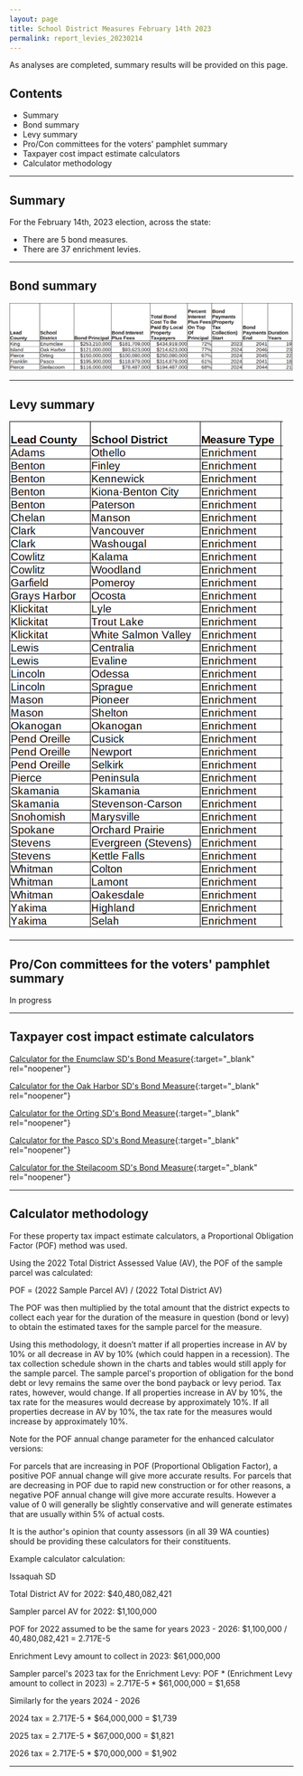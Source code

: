```yaml
---
layout: page
title: School District Measures February 14th 2023
permalink: report_levies_20230214
---
```


As analyses are completed, summary results will be provided on this page.

## Contents
- Summary
- Bond summary
- Levy summary
- Pro/Con committees for the voters' pamphlet summary
- Taxpayer cost impact estimate calculators
- Calculator methodology

___

## Summary
For the February 14th, 2023 election, across the state:
- There are 5 bond measures.
- There are 37 enrichment levies.


___

## Bond summary

![Bond summary table](pagesManual/LeviesReport/20230214/Bonds.png "Bond summary table")

___

## Levy summary

![Levy summary table](pagesManual/LeviesReport/20230214/Levies.png "Levies summary table")

___

## Pro/Con committees for the voters' pamphlet summary

In progress

___

## Taxpayer cost impact estimate calculators

[Calculator for the Enumclaw SD's Bond Measure](calculator_enumclaw_20230214_enhanced){:target="_blank" rel="noopener"}

[Calculator for the Oak Harbor SD's Bond Measure](calculator_oak_harbor_20230214_enhanced){:target="_blank" rel="noopener"}

[Calculator for the Orting SD's Bond Measure](calculator_orting_20230214_enhanced){:target="_blank" rel="noopener"}

[Calculator for the Pasco SD's Bond Measure](calculator_pasco_20230214_enhanced){:target="_blank" rel="noopener"}

[Calculator for the Steilacoom SD's Bond Measure](calculator_steilacoom_20230214_enhanced){:target="_blank" rel="noopener"}

___

## Calculator methodology

For these property tax impact estimate calculators, a Proportional Obligation Factor (POF) method was used.

Using the 2022 Total District Assessed Value (AV), the POF of the sample parcel was calculated:

POF = (2022 Sample Parcel AV) / (2022 Total District AV)

The POF was then multiplied by the total amount that the district expects to collect each year for the duration of the measure in question (bond or levy) 
to obtain the estimated taxes for the sample parcel for the measure.

Using this methodology, it doesn’t matter if all properties increase in AV by 10% or all decrease in AV by 10% (which could happen in a recession). 
The tax collection schedule shown in the charts and tables would still apply for the sample parcel. The sample parcel's proportion of obligation for the bond debt 
or levy remains the same over the bond payback or levy period. Tax rates, however, would change. If all properties increase in AV by 10%, the tax rate for the measures would 
decrease by approximately 10%. If all properties decrease in AV by 10%, the tax rate for the measures would increase by approximately 10%.

Note for the POF annual change parameter for the enhanced calculator versions:

For parcels that are increasing in POF (Proportional Obligation Factor), a positive POF annual change will give more accurate results. 
For parcels that are decreasing in POF due to rapid new construction or for other reasons, a negative POF annual change will give more accurate results. 
However a value of 0 will generally be slightly conservative and will generate estimates that are usually within 5% of actual costs. 

It is the author's opinion that county assessors (in all 39 WA counties) should be providing these calculators for their constituents. 

Example calculator calculation:

Issaquah SD

Total District AV for 2022: $40,480,082,421

Sampler parcel AV for 2022: $1,100,000

POF for 2022 assumed to be the same for years 2023 - 2026: $1,100,000 / 40,480,082,421 = 2.717E-5

Enrichment Levy amount to collect in 2023: $61,000,000

Sampler parcel's 2023 tax for the Enrichment Levy: POF * (Enrichment Levy amount to collect in 2023) = 2.717E-5 * $61,000,000 = $1,658

Similarly for the years 2024 - 2026

2024 tax = 2.717E-5 * $64,000,000 = $1,739

2025 tax = 2.717E-5 * $67,000,000 = $1,821

2026 tax = 2.717E-5 * $70,000,000 = $1,902


___

